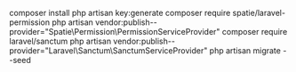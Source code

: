 composer install
php artisan key:generate
composer require spatie/laravel-permission
php artisan vendor:publish--provider="Spatie\Permission\PermissionServiceProvider"
composer require laravel/sanctum
php artisan vendor:publish--provider="Laravel\Sanctum\SanctumServiceProvider"
php artisan migrate --seed

